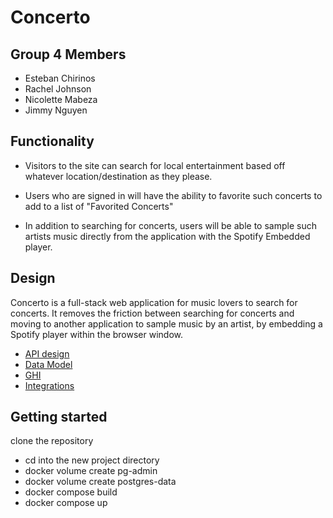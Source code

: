 # Concerto

## Group 4 Members
- Esteban Chirinos
- Rachel Johnson
- Nicolette Mabeza
- Jimmy Nguyen

## Functionality
- Visitors to the site can search for local entertainment based off whatever location/destination as they please.

- Users who are signed in will have the ability to favorite such concerts to add to a list of "Favorited Concerts"

- In addition to searching for concerts, users will be able to sample such artists music directly from the application with the Spotify Embedded player.


## Design
Concerto is a full-stack web application for music lovers to search for concerts. It removes the friction between searching for concerts and moving to another application to sample music by an artist, by embedding a Spotify player within the browser window.

- [API design](docs/api-design.md)
- [Data Model](docs/data-model.md)
- [GHI](docs/ghi.md)
- [Integrations](docs/integrations.md)

## Getting started

clone the repository
- cd into the new project directory
- docker volume create pg-admin
- docker volume create postgres-data
- docker compose build
- docker compose up
